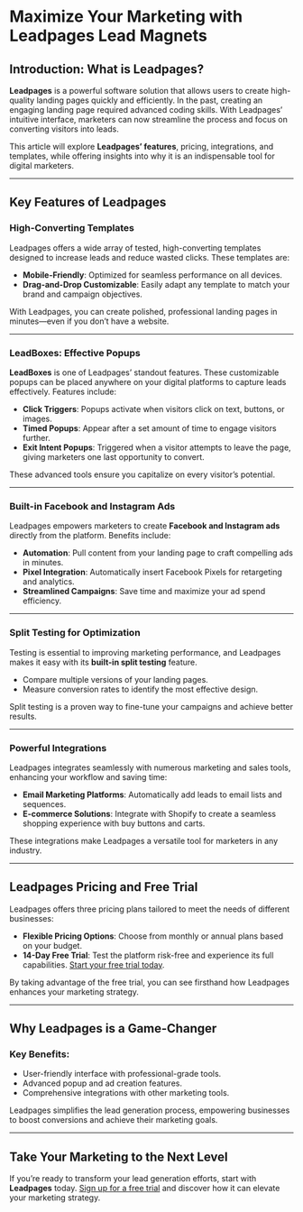 # Maximize Your Marketing with Leadpages Lead Magnets

## Introduction: What is Leadpages?

**Leadpages** is a powerful software solution that allows users to create high-quality landing pages quickly and efficiently. In the past, creating an engaging landing page required advanced coding skills. With Leadpages’ intuitive interface, marketers can now streamline the process and focus on converting visitors into leads.

This article will explore **Leadpages’ features**, pricing, integrations, and templates, while offering insights into why it is an indispensable tool for digital marketers.

---

## Key Features of Leadpages

### High-Converting Templates

Leadpages offers a wide array of tested, high-converting templates designed to increase leads and reduce wasted clicks. These templates are:

- **Mobile-Friendly**: Optimized for seamless performance on all devices.
- **Drag-and-Drop Customizable**: Easily adapt any template to match your brand and campaign objectives.

With Leadpages, you can create polished, professional landing pages in minutes—even if you don’t have a website.

---

### LeadBoxes: Effective Popups

**LeadBoxes** is one of Leadpages’ standout features. These customizable popups can be placed anywhere on your digital platforms to capture leads effectively. Features include:

- **Click Triggers**: Popups activate when visitors click on text, buttons, or images.
- **Timed Popups**: Appear after a set amount of time to engage visitors further.
- **Exit Intent Popups**: Triggered when a visitor attempts to leave the page, giving marketers one last opportunity to convert.

These advanced tools ensure you capitalize on every visitor’s potential.

---

### Built-in Facebook and Instagram Ads

Leadpages empowers marketers to create **Facebook and Instagram ads** directly from the platform. Benefits include:

- **Automation**: Pull content from your landing page to craft compelling ads in minutes.
- **Pixel Integration**: Automatically insert Facebook Pixels for retargeting and analytics.
- **Streamlined Campaigns**: Save time and maximize your ad spend efficiency.

---

### Split Testing for Optimization

Testing is essential to improving marketing performance, and Leadpages makes it easy with its **built-in split testing** feature. 

- Compare multiple versions of your landing pages.
- Measure conversion rates to identify the most effective design.

Split testing is a proven way to fine-tune your campaigns and achieve better results.

---

### Powerful Integrations

Leadpages integrates seamlessly with numerous marketing and sales tools, enhancing your workflow and saving time:

- **Email Marketing Platforms**: Automatically add leads to email lists and sequences.
- **E-commerce Solutions**: Integrate with Shopify to create a seamless shopping experience with buy buttons and carts.

These integrations make Leadpages a versatile tool for marketers in any industry.

---

## Leadpages Pricing and Free Trial

Leadpages offers three pricing plans tailored to meet the needs of different businesses:

- **Flexible Pricing Options**: Choose from monthly or annual plans based on your budget.
- **14-Day Free Trial**: Test the platform risk-free and experience its full capabilities. [Start your free trial today](https://bit.ly/LEadPages).

By taking advantage of the free trial, you can see firsthand how Leadpages enhances your marketing strategy.

---

## Why Leadpages is a Game-Changer

### Key Benefits:
- User-friendly interface with professional-grade tools.
- Advanced popup and ad creation features.
- Comprehensive integrations with other marketing tools.

Leadpages simplifies the lead generation process, empowering businesses to boost conversions and achieve their marketing goals.

---

## Take Your Marketing to the Next Level

If you’re ready to transform your lead generation efforts, start with **Leadpages** today. [Sign up for a free trial](https://bit.ly/LEadPages) and discover how it can elevate your marketing strategy.

